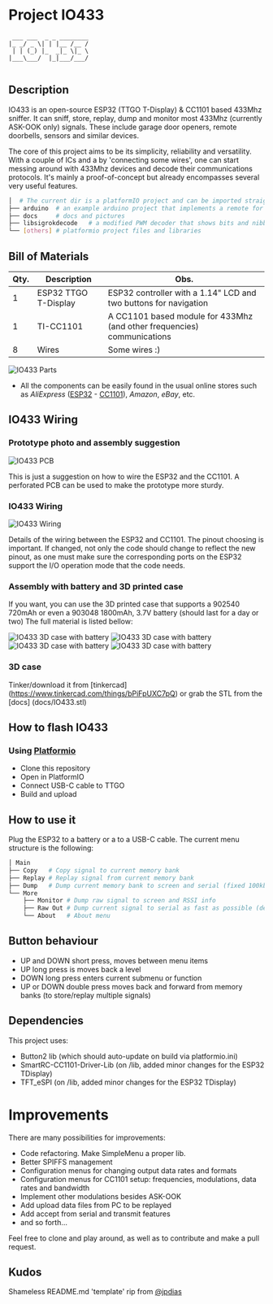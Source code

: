 # Project IO433

```
 ___ ___  _ _ ________
|_ _/ _ \| | |__ /__ /
 | | (_) |_  _|_ \|_ \
|___\___/  |_|___/___/
                       
```
## Description

IO433 is an open-source ESP32 (TTGO T-Display) & CC1101 based 433Mhz sniffer.
It can sniff, store, replay, dump and monitor most 433Mhz (currently ASK-OOK only) signals.
These include garage door openers, remote doorbells, sensors and similar devices.

The core of this project aims to be its simplicity, reliability and versatility.
With a couple of ICs and a by 'connecting some wires', one can start messing around with 433Mhz devices and decode their communications protocols.
It's mainly a proof-of-concept but already encompasses several very useful features.

```bash
│  # The current dir is a platformIO project and can be imported straight from here.
├── arduino  # an example arduino project that implements a remote for some ASK-OOK-PWM signals based on a FS1000A
├── docs     # docs and pictures
├── libsigrokdecode   # a modified PWM decoder that shows bits and nibbles (sigrok/PulseView)
└── [others] # platformio project files and libraries
```

## Bill of Materials

| Qty. | Description | Obs. |
|------|------------------------|-----------------------------------------------------------------|
| 1 | ESP32 TTGO T-Display | ESP32 controller with a 1.14" LCD and two buttons for navigation |
| 1 | TI-CC1101 | A CC1101 based module for 433Mhz (and other frequencies) communications |
| 8 | Wires | Some wires :) |

![IO433 Parts](docs/parts.png)

* All the components can be easily found in the usual online stores such as *AliExpress* ([ESP32](https://aliexpress.com/item/1005002283398938.html) - [CC1101](https://aliexpress.com/item/4001256083868.html)), *Amazon*, *eBay*, etc.


## IO433 Wiring

### Prototype photo and assembly suggestion

![IO433 PCB](docs/io433-prototype.png)

This is just a suggestion on how to wire the ESP32 and the CC1101. A perforated PCB can be used to make the prototype more sturdy.

### IO433 Wiring

![IO433 Wiring](docs/io433-wiring.png)

Details of the wiring between the ESP32 and CC1101. The pinout choosing is important. If changed, not only the code should change to reflect the new pinout, as one must make sure the corresponding ports on the ESP32 support the I/O operation mode that the code needs. 

### Assembly with battery and 3D printed case

If you want, you can use the 3D printed case that supports a 902540 720mAh or even a 903048 1800mAh, 3.7V battery (should last for a day or two)
The full material is listed bellow:

![IO433 3D case with battery](docs/parts-battery.jpg)
![IO433 3D case with battery](docs/parts-solder.jpg)
![IO433 3D case with battery](docs/parts-assembly.jpg)
![IO433 3D case with battery](docs/parts-assembly.jpg)

### 3D case

Tinker/download it from [tinkercad] (https://www.tinkercad.com/things/bPiFpUXC7pQ)
or grab the STL from the [docs] (docs/IO433.stl)

## How to flash IO433   

### Using [Platformio](https://platformio.org/)

* Clone this repository 
* Open in PlatformIO
* Connect USB-C cable to TTGO
* Build and upload

## How to use it

Plug the ESP32 to a battery or a to a USB-C cable. The current menu structure is the following:

```bash
│ Main
├── Copy   # Copy signal to current memory bank
├── Replay # Replay signal from current memory bank
├── Dump   # Dump current memory bank to screen and serial (fixed 100kbps, for easy analysis on third party software [ex. PulseView])
└── More
    ├── Monitor # Dump raw signal to screen and RSSI info
    ├── Raw Out # Dump current signal to serial as fast as possible (default 1Mbps serial)
    └── About   # About menu
```

## Button behaviour

* UP and DOWN short press, moves between menu items
* UP long press is moves back a level
* DOWN long press enters current submenu or function
* UP or DOWN double press moves back and forward from memory banks (to store/replay multiple signals) 

## Dependencies

This project uses:

 * Button2 lib (which should auto-update on build via platformio.ini)
 * SmartRC-CC1101-Driver-Lib (on /lib, added minor changes for the ESP32 TDisplay)
 * TFT_eSPI (on /lib, added minor changes for the ESP32 TDisplay)

# Improvements

There are many possibilities for improvements:

* Code refactoring. Make SimpleMenu a proper lib.
* Better SPIFFS management
* Configuration menus for changing output data rates and formats
* Configuration menus for CC1101 setup: frequencies, modulations, data rates and bandwidth
* Implement other modulations besides ASK-OOK
* Add upload data files from PC to be replayed
* Add accept from serial and transmit features
* and so forth...

Feel free to clone and play around, as well as to contribute and make a pull request.

## Kudos

Shameless README.md 'template' rip from [@jpdias](https://github.com/jpdias)
